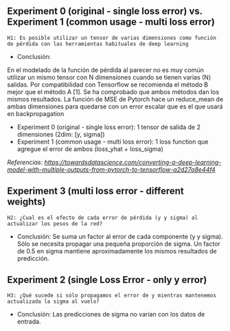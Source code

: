 
Experiment 0 (original - single loss error) vs. Experiment 1 (common usage - multi loss error)
------
``H1: Es posible utilizar un tensor de varias dimensiones como función de pérdida con las herramientas habituales de deep learning``

- Conclusión:

En el modelado de la función de pérdida al parecer no es muy común utilizar un mismo tensor con N dimensiones cuando se tienen varias (N) salidas. 
Por compatibilidad con Tensorflow se recomienda el método B mejor que el método A [1]. Se ha comprobado que ambos métodos dan los mismos resultados. La función de MSE de Pytorch hace un reduce_mean de ambas dimensiones para quedarse con un error escalar que es el que usará en backpropagation

- Experiment 0 (original - single loss error): 1 tensor de salida de 2 dimensiones  (2dim: [y, sigma])
- Experiment 1 (common usage - multi loss error): 1 loss function que agregue el error de ambos (loss_yhat + loss_sigma) 


*Referencias: https://towardsdatascience.com/converting-a-deep-learning-model-with-multiple-outputs-from-pytorch-to-tensorflow-a2d27a8e44f4*

Experiment 3 (multi loss error - different weights)
----
``H2: ¿Cual es el efecto de cada error de pérdida (y y sigma) al actualizar los pesos de la red?``

- Conclusión:  Se suma un factor al error de cada componente (y y sigma). Sólo se necesita propagar una pequeña proporción de sigma. Un factor de 0.5 en sigma mantiene aproximadamente  los mismos resultados de predicción. 
 
Experiment 2 (single Loss Error - only y error)
------
``H3: ¿Qué sucede si sólo propagamos el error de y mientras mantenemos actualizada la sigma al vuelo?``

- Conclusión: Las predicciones de sigma no varían con los datos de entrada.
